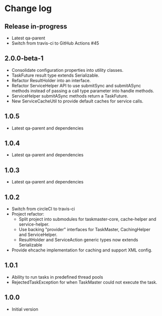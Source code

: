 # Change log

## Release in-progress

* Latest qa-parent
* Switch from travis-ci to GitHub Actions #45

## 2.0.0-beta-1

* Consolidate configuration properties into utility classes.
* TaskFuture result type extends Serializable.
* Refactor ResultHolder into an interface.
* Refactor ServiceHelper API to use submitSync and submitASync methods instead of passing a call type parameter into handle methods.
* ServiceHelper submitASync methods return a TaskFuture.
* New ServiceCacheUtil to provide default caches for service calls.

## 1.0.5

* Latest qa-parent and dependencies

## 1.0.4

* Latest qa-parent and dependencies

## 1.0.3

* Latest qa-parent and dependencies

## 1.0.2

* Switch from circleCI to travis-ci
* Project refactor:
  * Split project into submodules for taskmaster-core, cache-helper and service-helper.
  * Use backing "provider" interfaces for TaskMaster, CachingHelper and ServiceHelper.
  * ResultHolder and ServiceAction generic types now extends Serializable
* Provide ehcache implementation for caching and support XML config.

## 1.0.1

* Ability to run tasks in predefined thread pools
* RejectedTaskException for when TaskMaster could not execute the task.

## 1.0.0

* Initial version

